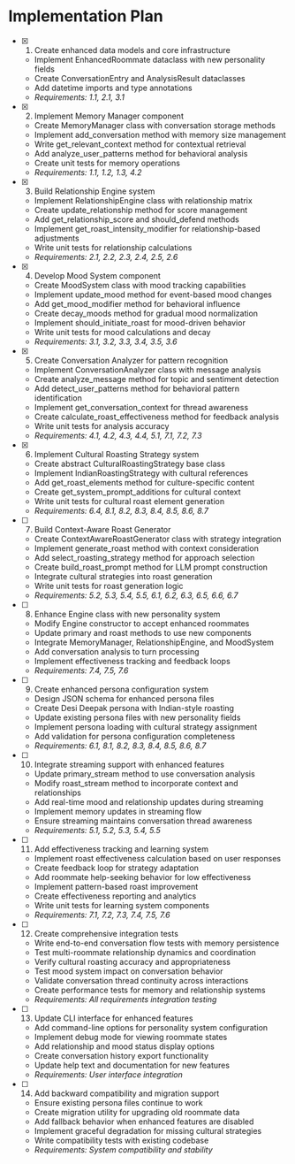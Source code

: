 # Implementation Plan

- [x] 1. Create enhanced data models and core infrastructure
  - Implement EnhancedRoommate dataclass with new personality fields
  - Create ConversationEntry and AnalysisResult dataclasses
  - Add datetime imports and type annotations
  - _Requirements: 1.1, 2.1, 3.1_

- [x] 2. Implement Memory Manager component
  - Create MemoryManager class with conversation storage methods
  - Implement add_conversation method with memory size management
  - Write get_relevant_context method for contextual retrieval
  - Add analyze_user_patterns method for behavioral analysis
  - Create unit tests for memory operations
  - _Requirements: 1.1, 1.2, 1.3, 4.2_

- [x] 3. Build Relationship Engine system
  - Implement RelationshipEngine class with relationship matrix
  - Create update_relationship method for score management
  - Add get_relationship_score and should_defend methods
  - Implement get_roast_intensity_modifier for relationship-based adjustments
  - Write unit tests for relationship calculations
  - _Requirements: 2.1, 2.2, 2.3, 2.4, 2.5, 2.6_

- [x] 4. Develop Mood System component
  - Create MoodSystem class with mood tracking capabilities
  - Implement update_mood method for event-based mood changes
  - Add get_mood_modifier method for behavioral influence
  - Create decay_moods method for gradual mood normalization
  - Implement should_initiate_roast for mood-driven behavior
  - Write unit tests for mood calculations and decay
  - _Requirements: 3.1, 3.2, 3.3, 3.4, 3.5, 3.6_

- [x] 5. Create Conversation Analyzer for pattern recognition
  - Implement ConversationAnalyzer class with message analysis
  - Create analyze_message method for topic and sentiment detection
  - Add detect_user_patterns method for behavioral pattern identification
  - Implement get_conversation_context for thread awareness
  - Create calculate_roast_effectiveness method for feedback analysis
  - Write unit tests for analysis accuracy
  - _Requirements: 4.1, 4.2, 4.3, 4.4, 5.1, 7.1, 7.2, 7.3_

- [x] 6. Implement Cultural Roasting Strategy system
  - Create abstract CulturalRoastingStrategy base class
  - Implement IndianRoastingStrategy with cultural references
  - Add get_roast_elements method for culture-specific content
  - Create get_system_prompt_additions for cultural context
  - Write unit tests for cultural roast element generation
  - _Requirements: 6.4, 8.1, 8.2, 8.3, 8.4, 8.5, 8.6, 8.7_

- [ ] 7. Build Context-Aware Roast Generator
  - Create ContextAwareRoastGenerator class with strategy integration
  - Implement generate_roast method with context consideration
  - Add select_roasting_strategy method for approach selection
  - Create build_roast_prompt method for LLM prompt construction
  - Integrate cultural strategies into roast generation
  - Write unit tests for roast generation logic
  - _Requirements: 5.2, 5.3, 5.4, 5.5, 6.1, 6.2, 6.3, 6.5, 6.6, 6.7_

- [ ] 8. Enhance Engine class with new personality system
  - Modify Engine constructor to accept enhanced roommates
  - Update primary and roast methods to use new components
  - Integrate MemoryManager, RelationshipEngine, and MoodSystem
  - Add conversation analysis to turn processing
  - Implement effectiveness tracking and feedback loops
  - _Requirements: 7.4, 7.5, 7.6_

- [ ] 9. Create enhanced persona configuration system
  - Design JSON schema for enhanced persona files
  - Create Desi Deepak persona with Indian-style roasting
  - Update existing persona files with new personality fields
  - Implement persona loading with cultural strategy assignment
  - Add validation for persona configuration completeness
  - _Requirements: 6.1, 8.1, 8.2, 8.3, 8.4, 8.5, 8.6, 8.7_

- [ ] 10. Integrate streaming support with enhanced features
  - Update primary_stream method to use conversation analysis
  - Modify roast_stream method to incorporate context and relationships
  - Add real-time mood and relationship updates during streaming
  - Implement memory updates in streaming flow
  - Ensure streaming maintains conversation thread awareness
  - _Requirements: 5.1, 5.2, 5.3, 5.4, 5.5_

- [ ] 11. Add effectiveness tracking and learning system
  - Implement roast effectiveness calculation based on user responses
  - Create feedback loop for strategy adaptation
  - Add roommate help-seeking behavior for low effectiveness
  - Implement pattern-based roast improvement
  - Create effectiveness reporting and analytics
  - Write unit tests for learning system components
  - _Requirements: 7.1, 7.2, 7.3, 7.4, 7.5, 7.6_

- [ ] 12. Create comprehensive integration tests
  - Write end-to-end conversation flow tests with memory persistence
  - Test multi-roommate relationship dynamics and coordination
  - Verify cultural roasting accuracy and appropriateness
  - Test mood system impact on conversation behavior
  - Validate conversation thread continuity across interactions
  - Create performance tests for memory and relationship systems
  - _Requirements: All requirements integration testing_

- [ ] 13. Update CLI interface for enhanced features
  - Add command-line options for personality system configuration
  - Implement debug mode for viewing roommate states
  - Add relationship and mood status display options
  - Create conversation history export functionality
  - Update help text and documentation for new features
  - _Requirements: User interface integration_

- [ ] 14. Add backward compatibility and migration support
  - Ensure existing persona files continue to work
  - Create migration utility for upgrading old roommate data
  - Add fallback behavior when enhanced features are disabled
  - Implement graceful degradation for missing cultural strategies
  - Write compatibility tests with existing codebase
  - _Requirements: System compatibility and stability_